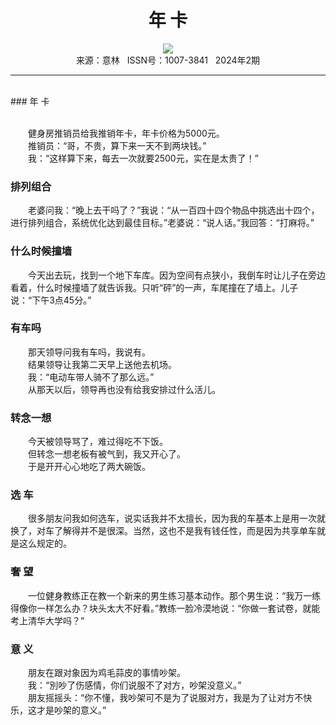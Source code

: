 # <center>年 卡</center>

<div align=center><img src="https://raw.githubusercontent.com/leaguecn/magazines/main/img_authors/%d7%f7%d5%df%a3%ba.jpg"></div>

<center>来源：意林   ISSN号：1007-3841   2024年2期</center>

* * *

<br>### 年 卡

  
<br>　　健身房推销员给我推销年卡，年卡价格为5000元。  
　　推销员：“哥，不贵，算下来一天不到两块钱。”  
　　我：“这样算下来，每去一次就要2500元，实在是太贵了！”

### 排列组合

  
　　老婆问我：“晚上去干吗了？”我说：“从一百四十四个物品中挑选出十四个，进行排列组合，系统优化达到最佳目标。”老婆说：“说人话。”我回答：“打麻将。”

### 什么时候撞墙

  
　　今天出去玩，找到一个地下车库。因为空间有点狭小，我倒车时让儿子在旁边看着，什么时候撞墙了就告诉我。只听“砰”的一声，车尾撞在了墙上。儿子说：“下午3点45分。”

### 有车吗

  
　　那天领导问我有车吗，我说有。  
　　结果领导让我第二天早上送他去机场。  
　　我：“电动车带人骑不了那么远。”  
　　从那天以后，领导再也没有给我安排过什么活儿。

### 转念一想

  
　　今天被领导骂了，难过得吃不下饭。  
　　但转念一想老板有被气到，我又开心了。  
　　于是开开心心地吃了两大碗饭。

### 选 车

  
　　很多朋友问我如何选车，说实话我并不太擅长，因为我的车基本上是用一次就换了，对车了解得并不是很深。当然，这也不是我有钱任性，而是因为共享单车就是这么规定的。

### 奢 望

  
　　一位健身教练正在教一个新来的男生练习基本动作。那个男生说：“我万一练得像你一样怎么办？块头太大不好看。”教练一脸冷漠地说：“你做一套试卷，就能考上清华大学吗？”

### 意 义

  
　　朋友在跟对象因为鸡毛蒜皮的事情吵架。  
　　我：“別吵了伤感情，你们说服不了对方，吵架没意义。”  
　　朋友摇摇头：“你不懂，我吵架可不是为了说服对方，我是为了让对方不快乐，这才是吵架的意义。”

